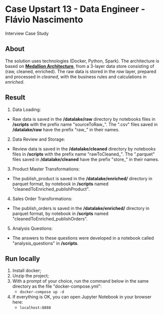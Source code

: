 # Case Upstart 13 - Data Engineer - Flávio Nascimento

Interview Case Study

## About

The solution uses technologies (Docker, Python, Spark). The architecture is based on [**Medallion Architecture**](https://www.databricks.com/glossary/medallion-architecture), from a 3-layer data store consisting of (raw, cleaned, enriched). The raw data is stored in the *raw* layer, prepared and processed in *cleaned*, with the business rules and calculations in *enriched*.

## Result

1. Data Loading: 

- Raw data is saved in the **/datalake/raw** directory by notebooks files in **/scripts** with the prefix name "sourceToRaw_". The ".csv" files saved in **/datalake/raw** have the prefix "raw_" in their names.

2. Data Review and Storage:

- Review data is saved in the **/datalake/cleaned** directory by notebooks files in **/scripts** with the prefix name "rawToCleaned_". The ".parquet" files saved in **/datalake/cleaned** have the prefix "store_" in their names.

3. Product Master Transformations:

- The publish_product is saved in the **/datalake/enriched/** directory in parquet format, by notebook in **/scripts** named "cleanedToEnriched_publishProduct".

4. Sales Order Transformations:

- The publish_orders is saved in the **/datalake/enriched/** directory in parquet format, by notebook in **/scripts** named "cleanedToEnriched_publishOrders".

5. Analysis Questions:

- The answers to these questions were developed in a notebook called "analysis_questions" in **/scripts**.

## Run locally

1. Install docker;
2. Unzip the project;
3. With a prompt of your choice, run the command below in the same directory as the file "docker-compose.yml":
    - `docker-compose up -d`
4. If everything is OK, you can open Jupyter Notebook in your browser here:
    - `localhost:8888`
